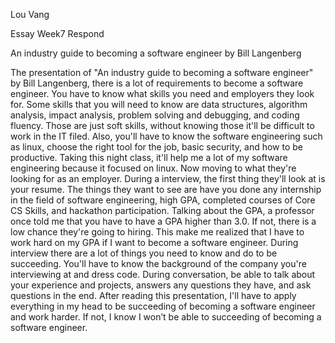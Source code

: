 Lou Vang

Essay Week7 Respond

An industry guide to becoming a software engineer by Bill Langenberg

  The presentation of "An industry guide to becoming a software engineer" by Bill Langenberg, there is a lot of requirements to become a software engineer. You have to know what skills you need and employers they look for. Some skills that you will need to know are data structures, algorithm analysis, impact analysis, problem solving and debugging, and coding fluency. Those are just soft skills, without knowing those it'll be difficult to work in the IT filed. Also, you'll have to know the software engineering such as linux, choose the right tool for the job, basic security, and how to be productive. Taking this night class, it'll help me a lot of my software engineering because it focused on linux. Now moving to what they're looking for as an employer. During a interview, the first thing they'll look at is your resume. The things they want to see are have you done any internship in the field of software engineering, high GPA, completed courses of Core CS Skills, and hackathon participation. Talking about the GPA, a professor once told me that you have to have a GPA higher than 3.0. If not, there is a low chance they're going to hiring. This make me realized that I have to work hard on my GPA if I want to become a software engineer. During interview there are a lot of things you need to know and do to be succeeding. You'll have to know the background of the company you're interviewing at and dress code.  During conversation, be able to talk about your experience and projects, answers any questions they have, and ask questions in the end. After reading this presentation, I'll have to apply everything in my head to be succeeding of becoming a software engineer and work harder. If not, I know I won’t be able to succeeding of becoming a software engineer.
